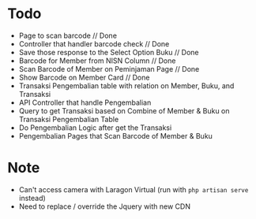 # Todo
- Page to scan barcode // Done
- Controller that handler barcode check // Done
- Save those response to the Select Option Buku // Done
- Barcode for Member from NISN Column // Done
- Scan Barcode of Member on Peminjaman Page // Done
- Show Barcode on Member Card // Done
- Transaksi Pengembalian table with relation on Member, Buku, and Transaksi
- API Controller that handle Pengembalian
- Query to get Transaksi based on Combine of Member & Buku on Transaksi Pengembalian Table
- Do Pengembalian Logic after get the Transaksi
- Pengembalian Pages that Scan Barcode of Member & Buku

# Note
- Can't access camera with Laragon Virtual (run with `php artisan serve` instead)
- Need to replace / override the Jquery with new CDN